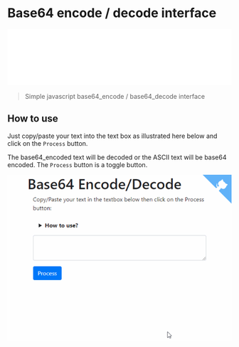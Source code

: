 # Base64 encode / decode interface

![banner](./banner.svg)

> Simple javascript base64_encode / base64_decode interface

## How to use

Just copy/paste your text into the text box as illustrated here below and click on the `Process` button.

The base64_encoded text will be decoded or the ASCII text will be base64 encoded. The `Process` button is a toggle button.

![Encode](images/demo.gif)
